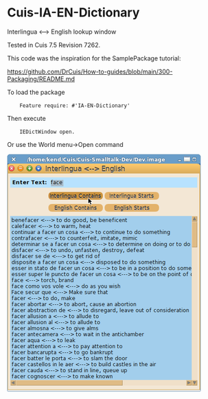 Cuis-IA-EN-Dictionary
=====================

Interlingua &lt;--> English lookup window

Tested in Cuis 7.5 Revision 7262.


This code was the inspiration for the SamplePackage tutorial:

  https://github.com/DrCuis/How-to-guides/blob/main/300-Packaging/README.md


To load the package
````Smalltalk
	Feature require: #'IA-EN-Dictionary'
````

Then execute
````Smalltalk
    IEDictWindow open.
````

Or use the World menu->Open command

![IA<->EN Lookup](IA-EN-lookup.png)
